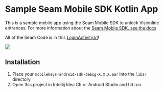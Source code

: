 # Sample Seam Mobile SDK Kotlin App

This is a sample mobile app using the Seam Mobile SDK to unlock Visionline
entrances. For more information about the [Seam Mobile SDK, see the docs](https://docs.seam.co/latest/products/mobile-access-in-development)

All of the Seam Code is in this [LoginActivity.kt](https://github.com/seamapi/sample-app-mobile-sdk-kotlin/blob/main/src/main/java/co/seam/mobilekotlinsample/ui/login/LoginActivity.kt)!

![](https://i.imgur.com/W3SnrBK.png)

## Installation

1. Place your `mobilekeys-android-sdk-debug-X.X.X.aar` into the `libs/` directory
2. Open this project in Intellij Idea CE or Android Studio and hit run
